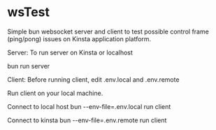 # wsTest
Simple bun websocket server and client to test possible control frame (ping/pong) issues on Kinsta application platform.

Server: To run server on Kinsta or localhost

bun run server

Client:  Before running client, edit .env.local and .env.remote

Run client on your local machine.   

Connect to local host
bun --env-file=.env.local run client

Connect to kinsta
bun --env-file=.env.remote run client
